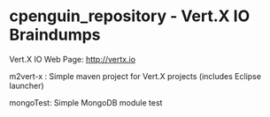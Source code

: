 cpenguin_repository - Vert.X IO Braindumps
==========================================

Vert.X IO Web Page: http://vertx.io

m2vert-x : Simple maven project for Vert.X projects (includes Eclipse launcher)

mongoTest: Simple MongoDB module test
